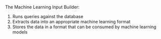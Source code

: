 

The Machine Learning Input Builder:
1. Runs queries against the database
2. Extracts data into an appropriate machine learning format
3. Stores the data in a format that can be consumed by machine learning models